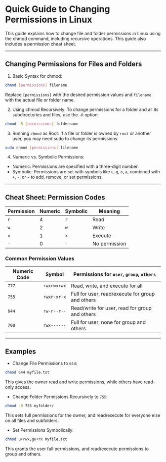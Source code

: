 # Quick Guide to Changing Permissions in Linux
This guide explains how to change file and folder permissions in Linux using the chmod command, including recursive operations. This guide also includes a permission cheat sheet.

---
## Changing Permissions for Files and Folders
1. Basic Syntax for chmod:

```bash
chmod [permissions] filename
```
Replace `[permissions]` with the desired permission values and `filename` with the actual file or folder name.

2. Using chmod Recursively: To change permissions for a folder and all its subdirectories and files, use the `-R` option:

```bash
chmod -R [permissions] foldername
```
3. Running `chmod` as Root: If a file or folder is owned by `root` or another user, you may need sudo to change its permissions:

```bash
sudo chmod [permissions] filename
```
4. Numeric vs. Symbolic Permissions:

- Numeric: Permissions are specified with a three-digit number.
- Symbolic: Permissions are set with symbols like `u`, `g`, `o`, `a`, combined with `+`, `-`, or `=` to add, remove, or set permissions.

--- 
## Cheat Sheet: Permission Codes
| Permission | Numeric | Symbolic | Meaning              |
|------------|---------|----------|----------------------|
| `r`        | 4       | `r`      | Read                |
| `w`        | 2       | `w`      | Write               |
| `x`        | 1       | `x`      | Execute             |
| `-`        | 0       | `-`      | No permission       |

### Common Permission Values
| Numeric Code | Symbol      | Permissions for `user`, `group`, `others`                |
|--------------|-------------|----------------------------------------------------------|
| `777`        | `rwxrwxrwx` | Read, write, and execute for all                         |
| `755`        | `rwxr-xr-x` | Full for user, read/execute for group and others         |
| `644`        | `rw-r--r--` | Read/write for user, read for group and others           |
| `700`        | `rwx------` | Full for user, none for group and others                 |

---
## Examples
- Change File Permissions to `644`:

```bash
chmod 644 myfile.txt
```
This gives the owner read and write permissions, while others have read-only access.

- Change Folder Permissions Recursively to `755`:

```bash
chmod -R 755 myfolder/
```
This sets full permissions for the owner, and read/execute for everyone else on all files and subfolders.

- Set Permissions Symbolically:

```bash
chmod u+rwx,go+rx myfile.txt
```
This grants the user full permissions, and read/execute permissions to group and others.
